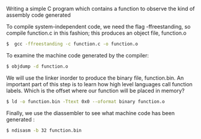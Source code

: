 Writing a simple C program which contains a function to observe the kind of assembly code generated

To compile system-independent code, we need the flag -ffreestanding, so compile function.c in this fashion; this produces an object file, function.o

```sh
$  gcc -ffreestanding -c function.c -o function.o
```


To examine the machine code generated by the compiler:

```sh
$ objdump -d function.o
```
We will use the linker inorder to produce the binary file, function.bin. An important part of this step is to learn how high level languages call function labels. Which is the offset where our function will be placed in memory?

```sh
$ ld -o function.bin -Ttext 0x0 --oformat binary function.o
```

Finally, we use the diassembler to see what machine code has been generated :

```sh
$ ndisasm -b 32 function.bin
```


